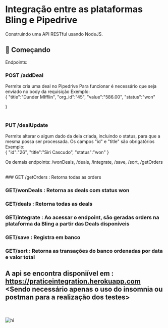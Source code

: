 # Integração entre as plataformas Bling e Pipedrive

Construindo uma API RESTful usando
NodeJS.

## 🚀 Começando

Endpoints:
### POST /addDeal
Permite cria uma deal no Pipedrive
Para funcionar é necessário que seja enviado no body da requisição 
 Exemplo: <br>
{
  "title":"Dunder MIfflin",
	"org_id":"45",
	"value":"586.00",
	"status":"won"
	
}
<br> <br>

### PUT /dealUpdate
Permite alterar o algum dado da dela criada, incluindo o status, para que a mesma possa ser processada.
  Os campos "id" e "title" são obrigatórios
  Exemplo: <br>
{	"id":"26",
	"title":"Siri Cascudo",
	"status":"won"
}


Os demais endpoints: /wonDeals, /deals, /integrate, /save, /sort, /getOrders

<br>
### GET /getOrders : Retorna todas as orders		

### GET/wonDeals : Retorna as deals com status won

### GET/deals : Retorna todas as deals

### GET/integrate : Ao acessar o endpoint, são geradas orders na plataforma  da Bling a partir das Deals disponíveis

### GET/save : Registra em banco

### GET/sort : Retorna as transações do banco ordenadas por data e valor total

## A api se encontra disponiível em : <br> https://praticeintegration.herokuapp.com <Sendo necessário apenas o uso do insomnia ou postman para a realização dos testes>



<br><br>
![hi](https://user-images.githubusercontent.com/56206316/135991701-0b9080a9-c1d8-4bb6-81a4-bf21105f48a4.jpeg)
